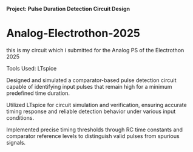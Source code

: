 **Project: Pulse Duration Detection Circuit Design**
# Analog-Electrothon-2025
this is my circuit which i submitted for the Analog PS of the Electrothon 2025

Tools Used: LTspice

Designed and simulated a comparator-based pulse detection circuit capable of identifying input pulses that remain high for a minimum predefined time duration.

Utilized LTspice for circuit simulation and verification, ensuring accurate timing response and reliable detection behavior under various input conditions.

Implemented precise timing thresholds through RC time constants and comparator reference levels to distinguish valid pulses from spurious signals.
